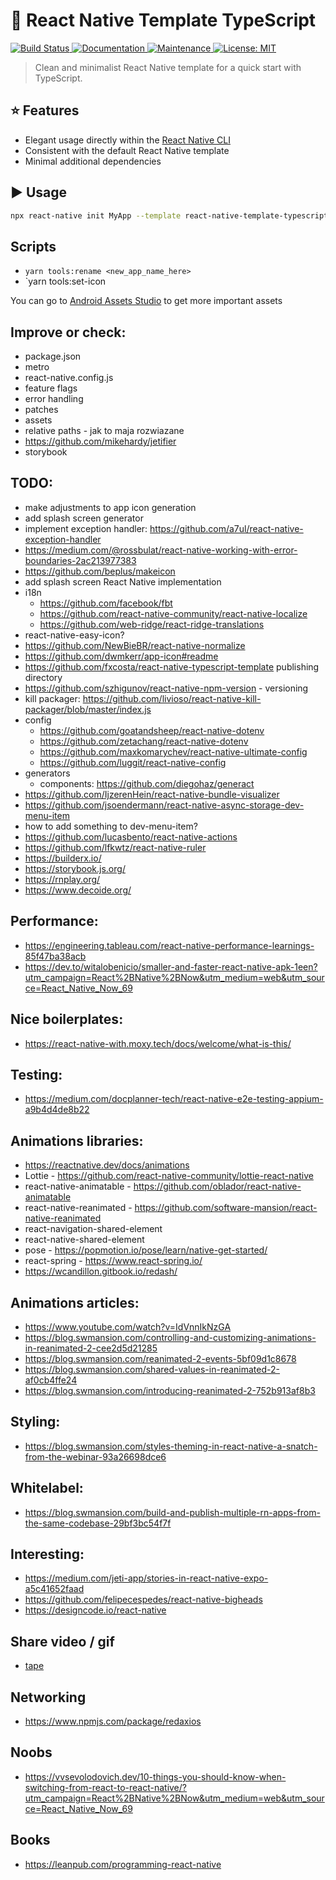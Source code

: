 # :space_invader: React Native Template TypeScript

<p>
  <a href="https://travis-ci.org/react-native-community/react-native-template-typescript">
    <img alt="Build Status" src="https://img.shields.io/travis/react-native-community/react-native-template-typescript.svg" target="_blank" />
  </a>
  <a href="https://github.com/react-native-community/react-native-template-typescript#readme">
    <img alt="Documentation" src="https://img.shields.io/badge/documentation-yes-brightgreen.svg" target="_blank" />
  </a>
  <a href="https://github.com/react-native-community/react-native-template-typescript/graphs/commit-activity">
    <img alt="Maintenance" src="https://img.shields.io/badge/Maintained%3F-yes-green.svg" target="_blank" />
  </a>
  <a href="https://github.com/react-native-community/react-native-template-typescript/blob/master/LICENSE">
    <img alt="License: MIT" src="https://img.shields.io/badge/License-MIT-yellow.svg" target="_blank" />
  </a>
</p>

> Clean and minimalist React Native template for a quick start with TypeScript.

## :star: Features

- Elegant usage directly within the [React Native CLI](https://github.com/react-native-community/cli)
- Consistent with the default React Native template
- Minimal additional dependencies

## :arrow_forward: Usage

```sh
npx react-native init MyApp --template react-native-template-typescript
```

## Scripts

- `yarn tools:rename <new_app_name_here>`
- `yarn tools:set-icon

You can go to [Android Assets Studio](https://romannurik.github.io/AndroidAssetStudio/index.html) to get more important assets

## Improve or check:

- package.json
- metro
- react-native.config.js
- feature flags
- error handling
- patches
- assets
- relative paths - jak to maja rozwiazane
- https://github.com/mikehardy/jetifier
- storybook

## TODO:

- make adjustments to app icon generation
- add splash screen generator
- implement exception handler: https://github.com/a7ul/react-native-exception-handler
- https://medium.com/@rossbulat/react-native-working-with-error-boundaries-2ac213977383
- https://github.com/beplus/makeicon
- add splash screen React Native implementation
- i18n
  - https://github.com/facebook/fbt
  - https://github.com/react-native-community/react-native-localize
  - https://github.com/web-ridge/react-ridge-translations
- react-native-easy-icon?
- https://github.com/NewBieBR/react-native-normalize
- https://github.com/dwmkerr/app-icon#readme
- https://github.com/fxcosta/react-native-typescript-template publishing directory
- https://github.com/szhigunov/react-native-npm-version - versioning
- kill packager: https://github.com/livioso/react-native-kill-packager/blob/master/index.js
- config
  - https://github.com/goatandsheep/react-native-dotenv
  - https://github.com/zetachang/react-native-dotenv
  - https://github.com/maxkomarychev/react-native-ultimate-config
  - https://github.com/luggit/react-native-config
- generators
  - components: https://github.com/diegohaz/generact
- https://github.com/IjzerenHein/react-native-bundle-visualizer
- https://github.com/jsoendermann/react-native-async-storage-dev-menu-item
- how to add something to dev-menu-item?
- https://github.com/lucasbento/react-native-actions
- https://github.com/lfkwtz/react-native-ruler
- https://builderx.io/
- https://storybook.js.org/
- https://rnplay.org/
- https://www.decoide.org/

## Performance:

- https://engineering.tableau.com/react-native-performance-learnings-85f47ba38acb
- https://dev.to/witalobenicio/smaller-and-faster-react-native-apk-1een?utm_campaign=React%2BNative%2BNow&utm_medium=web&utm_source=React_Native_Now_69

## Nice boilerplates:

- https://react-native-with.moxy.tech/docs/welcome/what-is-this/

## Testing:

- https://medium.com/docplanner-tech/react-native-e2e-testing-appium-a9b4d4de8b22

## Animations libraries:

- https://reactnative.dev/docs/animations
- Lottie - https://github.com/react-native-community/lottie-react-native
- react-native-animatable - https://github.com/oblador/react-native-animatable
- react-native-reanimated - https://github.com/software-mansion/react-native-reanimated
- react-navigation-shared-element
- react-native-shared-element
- pose - https://popmotion.io/pose/learn/native-get-started/
- react-spring - https://www.react-spring.io/
- https://wcandillon.gitbook.io/redash/

## Animations articles:

- https://www.youtube.com/watch?v=IdVnnIkNzGA
- https://blog.swmansion.com/controlling-and-customizing-animations-in-reanimated-2-cee2d5d21285
- https://blog.swmansion.com/reanimated-2-events-5bf09d1c8678
- https://blog.swmansion.com/shared-values-in-reanimated-2-af0cb4ffe24
- https://blog.swmansion.com/introducing-reanimated-2-752b913af8b3

## Styling:

- https://blog.swmansion.com/styles-theming-in-react-native-a-snatch-from-the-webinar-93a26698dce6

## Whitelabel:

- https://blog.swmansion.com/build-and-publish-multiple-rn-apps-from-the-same-codebase-29bf3bc54f7f

## Interesting:

- https://medium.com/jeti-app/stories-in-react-native-expo-a5c41652faad
- https://github.com/felipecespedes/react-native-bigheads
- https://designcode.io/react-native

## Share video / gif

- [tape](https://www.tape.sh/)

## Networking

- https://www.npmjs.com/package/redaxios

## Noobs

- https://vvsevolodovich.dev/10-things-you-should-know-when-switching-from-react-to-react-native/?utm_campaign=React%2BNative%2BNow&utm_medium=web&utm_source=React_Native_Now_69

## Books

- https://leanpub.com/programming-react-native
